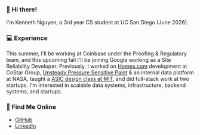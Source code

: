 ### 👋 Hi there!

I'm Kenneth Nguyen, a 3rd year CS student at UC San Diego (June 2026).

### 💻 **Experience**
This summer, I'll be working at Coinbase under the Proofing & Regulatory team, and this upcoming fall I'll be joining Google working as a Site Reliability Developer. Previously, I worked on [Homes.com](homes.com) development at CoStar Group, [Unsteady Pressure Sensitive Paint](https://www.nasa.gov/unsteady-pressure-sensitive-paint/) & an internal data platform at NASA, taught a [ASIC design class at MIT](https://beaverworks.ll.mit.edu/CMS/bw/bwsi_course_basics), and did full-stack work at two startups. I'm interested in scalable data systems, infrastructure, backend systems, and startups.

### 🔗 **Find Me Online**
- [GitHub](https://github.com/kennethngyen)
- [LinkedIn](https://linkedin.com/in/kennethngyen)
